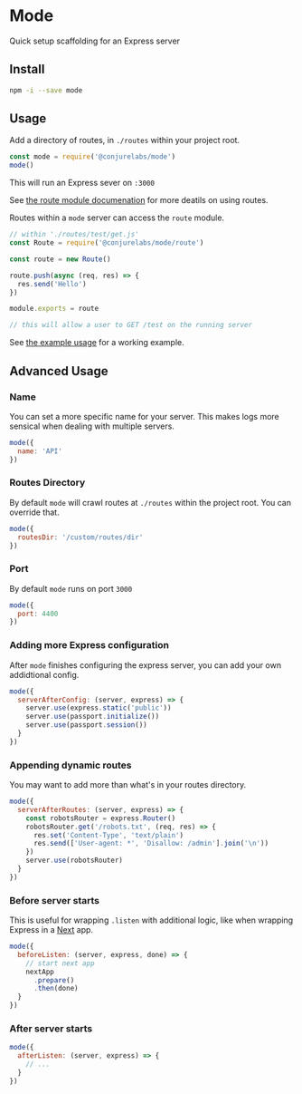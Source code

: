 # Mode

Quick setup scaffolding for an Express server

## Install

```sh
npm -i --save mode
```

## Usage

Add a directory of routes, in `./routes` within your project root.

```js
const mode = require('@conjurelabs/mode')
mode()
```

This will run an Express sever on `:3000`

See [the route module documenation](https://github.com/ConjureLabs/route#readme) for more deatils on using routes.

Routes within a `mode` server can access the `route` module.

```js
// within './routes/test/get.js'
const Route = require('@conjurelabs/mode/route')

const route = new Route()

route.push(async (req, res) => {
  res.send('Hello')
})

module.exports = route

// this will allow a user to GET /test on the running server
```

See [the example usage](https://github.com/ConjureLabs/mode/tree/master/example) for a working example.

## Advanced Usage

### Name

You can set a more specific name for your server. This makes logs more sensical when dealing with multiple servers.

```js
mode({
  name: 'API'
})
```

### Routes Directory

By default `mode` will crawl routes at `./routes` within the project root. You can override that.

```js
mode({
  routesDir: '/custom/routes/dir'
})
```

### Port

By default `mode` runs on port `3000`

```js
mode({
  port: 4400
})
```

### Adding more Express configuration

After `mode` finishes configuring the express server, you can add your own addidtional config.

```js
mode({
  serverAfterConfig: (server, express) => {
    server.use(express.static('public'))
    server.use(passport.initialize())
    server.use(passport.session())
  }
})
```

### Appending dynamic routes

You may want to add more than what's in your routes directory.

```js
mode({
  serverAfterRoutes: (server, express) => {
    const robotsRouter = express.Router()
    robotsRouter.get('/robots.txt', (req, res) => {
      res.set('Content-Type', 'text/plain')
      res.send(['User-agent: *', 'Disallow: /admin'].join('\n'))
    })
    server.use(robotsRouter)
  }
})
```

### Before server starts

This is useful for wrapping `.listen` with additional logic, like when wrapping Express in a [Next](https://github.com/zeit/next.js#readme) app.

```js
mode({
  beforeListen: (server, express, done) => {
    // start next app
    nextApp
      .prepare()
      .then(done)
  }
})
```

### After server starts

```js
mode({
  afterListen: (server, express) => {
    // ...
  }
})
```
